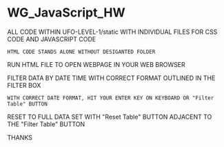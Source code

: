 # WG_JavaScript_HW

ALL CODE WITHIN UFO-LEVEL-1/static WITH INDIVIDUAL FILES FOR CSS CODE AND JAVASCRIPT CODE

    HTML CODE STANDS ALONE WITHOUT DESIGANTED FOLDER

RUN HTML FILE TO OPEN WEBPAGE IN YOUR WEB BROWSER

FILTER DATA BY DATE TIME WITH CORRECT FORMAT OUTLINED IN THE FILTER BOX

    WITH CORRECT DATE FORMAT, HIT YOUR ENTER KEY ON KEYBOARD OR "Filter Table" BUTTON

RESET TO FULL DATA SET WITH "Reset Table" BUTTON ADJACENT TO THE "Filter Table" BUTTON

THANKS